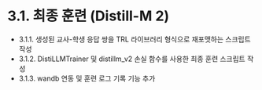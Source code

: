 # 3.1. 최종 훈련 (Distill-M 2)

- 3.1.1. 생성된 교사-학생 응답 쌍을 TRL 라이브러리 형식으로 재포맷하는 스크립트 작성
- 3.1.2. DistiLLMTrainer 및 distillm_v2 손실 함수를 사용한 최종 훈련 스크립트 작성
- 3.1.3. wandb 연동 및 훈련 로그 기록 기능 추가
